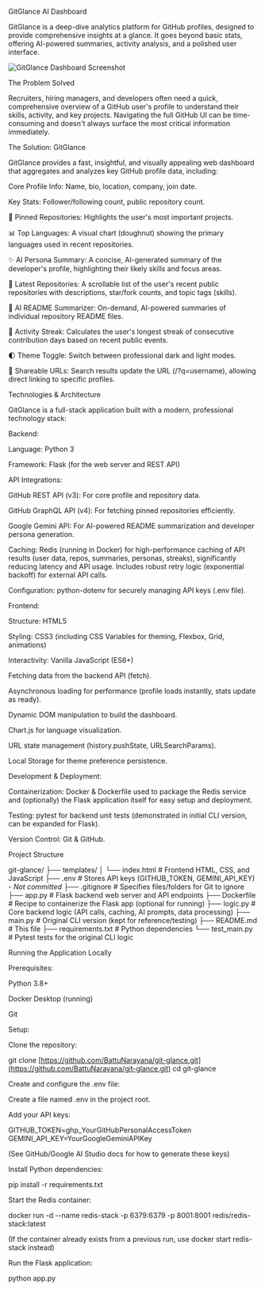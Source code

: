 GitGlance AI Dashboard

GitGlance is a deep-dive analytics platform for GitHub profiles, designed to provide comprehensive insights at a glance. It goes beyond basic stats, offering AI-powered summaries, activity analysis, and a polished user interface.

![GitGlance Dashboard Screenshot](https://github.com/user-attachments/assets/d85f1ccc-070d-4cde-9277-852a42891144)

The Problem Solved

Recruiters, hiring managers, and developers often need a quick, comprehensive overview of a GitHub user's profile to understand their skills, activity, and key projects. Navigating the full GitHub UI can be time-consuming and doesn't always surface the most critical information immediately.

The Solution: GitGlance

GitGlance provides a fast, insightful, and visually appealing web dashboard that aggregates and analyzes key GitHub profile data, including:

Core Profile Info: Name, bio, location, company, join date.

Key Stats: Follower/following count, public repository count.

📌 Pinned Repositories: Highlights the user's most important projects.

📊 Top Languages: A visual chart (doughnut) showing the primary languages used in recent repositories.

✨ AI Persona Summary: A concise, AI-generated summary of the developer's profile, highlighting their likely skills and focus areas.

📜 Latest Repositories: A scrollable list of the user's recent public repositories with descriptions, star/fork counts, and topic tags (skills).

🤖 AI README Summarizer: On-demand, AI-powered summaries of individual repository README files.

🏃 Activity Streak: Calculates the user's longest streak of consecutive contribution days based on recent public events.

🌓 Theme Toggle: Switch between professional dark and light modes.

🔗 Shareable URLs: Search results update the URL (/?q=username), allowing direct linking to specific profiles.

Technologies & Architecture

GitGlance is a full-stack application built with a modern, professional technology stack:

Backend:

Language: Python 3

Framework: Flask (for the web server and REST API)

API Integrations:

GitHub REST API (v3): For core profile and repository data.

GitHub GraphQL API (v4): For fetching pinned repositories efficiently.

Google Gemini API: For AI-powered README summarization and developer persona generation.

Caching: Redis (running in Docker) for high-performance caching of API results (user data, repos, summaries, personas, streaks), significantly reducing latency and API usage. Includes robust retry logic (exponential backoff) for external API calls.

Configuration: python-dotenv for securely managing API keys (.env file).

Frontend:

Structure: HTML5

Styling: CSS3 (including CSS Variables for theming, Flexbox, Grid, animations)

Interactivity: Vanilla JavaScript (ES6+)

Fetching data from the backend API (fetch).

Asynchronous loading for performance (profile loads instantly, stats update as ready).

Dynamic DOM manipulation to build the dashboard.

Chart.js for language visualization.

URL state management (history.pushState, URLSearchParams).

Local Storage for theme preference persistence.

Development & Deployment:

Containerization: Docker & Dockerfile used to package the Redis service and (optionally) the Flask application itself for easy setup and deployment.

Testing: pytest for backend unit tests (demonstrated in initial CLI version, can be expanded for Flask).

Version Control: Git & GitHub.

Project Structure

git-glance/
├── templates/
│   └── index.html       # Frontend HTML, CSS, and JavaScript
├── .env                 # Stores API keys (GITHUB_TOKEN, GEMINI_API_KEY) - *Not committed*
├── .gitignore           # Specifies files/folders for Git to ignore
├── app.py               # Flask backend web server and API endpoints
├── Dockerfile           # Recipe to containerize the Flask app (optional for running)
├── logic.py             # Core backend logic (API calls, caching, AI prompts, data processing)
├── main.py              # Original CLI version (kept for reference/testing)
├── README.md            # This file
├── requirements.txt     # Python dependencies
└── test_main.py         # Pytest tests for the original CLI logic


Running the Application Locally

Prerequisites:

Python 3.8+

Docker Desktop (running)

Git

Setup:

Clone the repository:

git clone [https://github.com/BattuNarayana/git-glance.git](https://github.com/BattuNarayana/git-glance.git)
cd git-glance


Create and configure the .env file:

Create a file named .env in the project root.

Add your API keys:

GITHUB_TOKEN=ghp_YourGitHubPersonalAccessToken
GEMINI_API_KEY=YourGoogleGeminiAPIKey


(See GitHub/Google AI Studio docs for how to generate these keys)

Install Python dependencies:

pip install -r requirements.txt


Start the Redis container:

docker run -d --name redis-stack -p 6379:6379 -p 8001:8001 redis/redis-stack:latest


(If the container already exists from a previous run, use docker start redis-stack instead)

Run the Flask application:

python app.py
